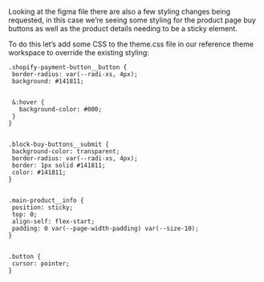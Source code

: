 
Looking at the figma file there are also a few styling changes being requested, in this case we’re seeing some styling for the product page buy buttons as well as the product details needing to be a sticky element.

To do this let’s add some CSS to the theme.css file in our reference theme workspace to override the existing styling:

```
.shopify-payment-button__button {
 border-radius: var(--radi-xs, 4px);
 background: #141811;


 &:hover {
   background-color: #000;
 }
}


.block-buy-buttons__submit {
 background-color: transparent;
 border-radius: var(--radi-xs, 4px);
 border: 1px solid #141811;
 color: #141811;
}


.main-product__info {
 position: sticky;
 top: 0;
 align-self: flex-start;
 padding: 0 var(--page-width-padding) var(--size-10);
}


.button {
 cursor: pointer;
}
```
